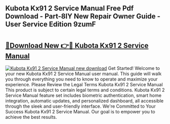 ## Kubota Kx91 2 Service Manual Free Pdf Download - Part-8lY New Repair Owner Guide - User Service Edition 9zumF

# <h2><a href="http://bc86439.oget.top/?id=Kubota+Kx91+2+Service+Manual">🔗Download New 👉🔴 Kubota Kx91 2 Service Manual</a></h2>

[![Kubota Kx91 2 Service Manual new download](https://i.imgur.com/5g1atiW.png)](http://bc86439.oget.top/?id=Kubota+Kx91+2+Service+Manual)
Get Started! Welcome to your new Kubota Kx91 2 Service Manual user manual. This guide will walk you through everything you need to know to operate and maximize your experience. Please Review the Legal Terms Kubota Kx91 2 Service Manual This product is subject to certain legal terms and conditions. Kubota Kx91 2 Service Manual feature set includes biometric authentication, smart home integration, automatic updates, and personalized dashboard, all accessible through the sleek and user-friendly interface. We're Committed to Your Success Kubota Kx91 2 Service Manual. Our goal is to empower you to achieve the best results.
